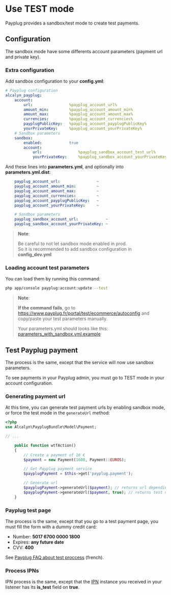 Use TEST mode
=============

Payplug provides a sandbox/test mode to create test payments.

## Configuration

The sandbox mode have some differents account parameters (payment url and private key).

### Extra configuration

Add sandbox configuration to your **config.yml**:

``` yaml
# Payplug configuration
alcalyn_payplug:
    account:
        url:                %payplug_account_url%
        amount_min:         %payplug_account_amount_min%
        amount_max:         %payplug_account_amount_max%
        currencies:         %payplug_account_currencies%
        payplugPublicKey:   %payplug_account_payplugPublicKey%
        yourPrivateKey:     %payplug_account_yourPrivateKey%
    # Sandbox parameters
    sandbox:
        enabled:            true
        account:
            url:                %payplug_sandbox_account_test_url%
            yourPrivateKey:     %payplug_sandbox_account_yourPrivateKey%
```

And these lines into **parameters.yml**, and optionally into **parameters.yml.dist**:

``` yaml
    payplug_account_url:                ~
    payplug_account_amount_min:         ~
    payplug_account_amount_max:         ~
    payplug_account_currencies:         ~
    payplug_account_payplugPublicKey:   ~
    payplug_account_yourPrivateKey:     ~

    # Sandbox parameters
    payplug_sandbox_account_url:            ~
    payplug_sandbox_account_yourPrivateKey: ~
```

> **Note**:
>
> Be careful to not let sandbox mode enabled in prod.<br />
> So it is recommended to add sandbox configuration in **config_dev.yml**


### Loading account test parameters

You can load them by running this command:

``` bash
php app/console payplug:account:update --test
```


> **Note**:
>
> **If the command fails**, go to https://www.payplug.fr/portal/test/ecommerce/autoconfig
> and copy/paste your test parameters manually.
>
> Your parameters.yml should looks like this:
> [parameters_with_sandbox.yml.example](https://github.com/alcalyn/payplug-bundle/blob/master/Resources/doc/parameters_with_sandbox.yml.example)



## Test Payplug payment

The process is the same, except that the service will now use sandbox parameters.

To see payments in your Payplug admin, you must go to TEST mode in your account configuration.


### Generating payment url

At this time, you can generate test payment urls by enabling sandbox mode,
or force the test mode in the `generateUrl` method:

``` php
<?php
use Alcalyn\PayplugBundle\Model\Payment;

// ...

    public function wtfAction()
    {
        // Create a payment of 16 €
        $payment = new Payment(1600, Payment::EUROS);

        // Get Payplug payment service
        $payplugPayment = $this->get('payplug.payment');

        // Generate url
        $payplugPayment->generateUrl($payment); // returns url depending on the sandbox.enabled parameter
        $payplugPayment->generateUrl($payment, true); // returns test url "https://www.payplug.fr/p/vyFD?data=...&sign=..."
    }
```


### Payplug test page

The process is the same, except that you go to a test payment page,
you must fill the form with a dummy credit card:

- Number: **5017 6700 0000 1800**
- Expires: **any future date**
- CVV: **400**

See
[Payplug FAQ about test proccess](http://support.payplug.fr/customer/portal/articles/1701656-comment-tester-le-service-qu-est-ce-que-le-mode-test-)
(french).


### Process IPNs

IPN process is the same, except that the [IPN](https://github.com/alcalyn/payplug-bundle/blob/master/Model/IPN.php)
instance you received in your listener has its **is_test** field on **true**.
